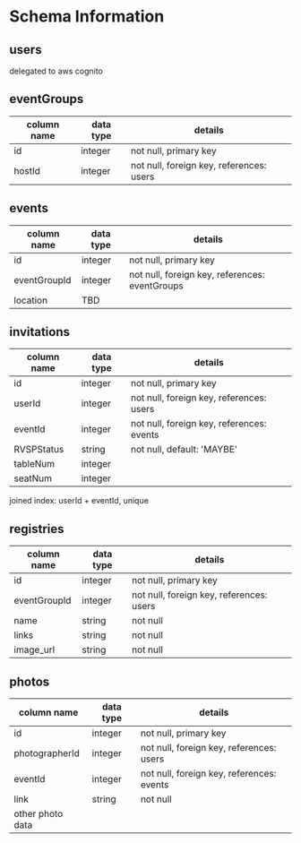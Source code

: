 # Schema Information

## users
delegated to aws cognito

## eventGroups
column name | data type | details
------------|-----------|-----------------------
id          | integer   | not null, primary key
hostId      | integer   | not null, foreign key, references: users

## events
column name    | data type | details
---------------|-----------|-----------------------
id             | integer   | not null, primary key
eventGroupId   | integer   | not null, foreign key, references: eventGroups
location       | TBD       |


## invitations
column name | data type | details
------------|-----------|-----------------------
id          | integer   | not null, primary key
userId      | integer   | not null, foreign key, references: users
eventId     | integer   | not null, foreign key, references: events
RVSPStatus  | string    | not null, default: 'MAYBE'
tableNum    | integer   |
seatNum     | integer   |

joined index: userId + eventId, unique

## registries
column name    | data type | details
---------------|-----------|-----------------------
id             | integer   | not null, primary key
eventGroupId   | integer   | not null, foreign key, references: users
name           | string    | not null
links          | string    | not null
image_url      | string    | not null

## photos
column name      | data type | details
-----------------|-----------|-----------------------
id               | integer   | not null, primary key
photographerId   | integer   | not null, foreign key, references: users
eventId          | integer   | not null, foreign key, references: events
link             | string    | not null
other photo data |
